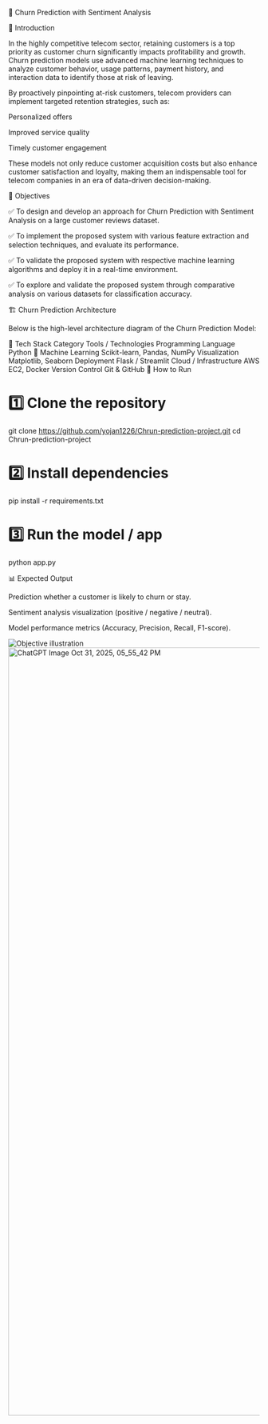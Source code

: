 🧠 Churn Prediction with Sentiment Analysis

📘 Introduction

In the highly competitive telecom sector, retaining customers is a top priority as customer churn significantly impacts profitability and growth.
Churn prediction models use advanced machine learning techniques to analyze customer behavior, usage patterns, payment history, and interaction data to identify those at risk of leaving.

By proactively pinpointing at-risk customers, telecom providers can implement targeted retention strategies, such as:

Personalized offers

Improved service quality

Timely customer engagement

These models not only reduce customer acquisition costs but also enhance customer satisfaction and loyalty, making them an indispensable tool for telecom companies in an era of data-driven decision-making.

🎯 Objectives

✅ To design and develop an approach for Churn Prediction with Sentiment Analysis on a large customer reviews dataset.

✅ To implement the proposed system with various feature extraction and selection techniques, and evaluate its performance.

✅ To validate the proposed system with respective machine learning algorithms and deploy it in a real-time environment.

✅ To explore and validate the proposed system through comparative analysis on various datasets for classification accuracy.

🏗️ Churn Prediction Architecture

Below is the high-level architecture diagram of the Churn Prediction Model:

🧩 Tech Stack
Category	Tools / Technologies
Programming Language	Python 🐍
Machine Learning	Scikit-learn, Pandas, NumPy
Visualization	Matplotlib, Seaborn
Deployment	Flask / Streamlit
Cloud / Infrastructure	AWS EC2, Docker
Version Control	Git & GitHub
🚀 How to Run
# 1️⃣ Clone the repository
git clone https://github.com/yojan1226/Chrun-prediction-project.git
cd Chrun-prediction-project

# 2️⃣ Install dependencies
pip install -r requirements.txt

# 3️⃣ Run the model / app
python app.py

📊 Expected Output

Prediction whether a customer is likely to churn or stay.

Sentiment analysis visualization (positive / negative / neutral).

Model performance metrics (Accuracy, Precision, Recall, F1-score).

  <img src="your-image.jpg" alt="Objective illustration"><img width="1024" height="1536" alt="ChatGPT Image Oct 31, 2025, 05_55_42 PM" src="https://github.com/user-attachments/assets/d387a4df-2f97-423b-9090-4405c46624e0" />
